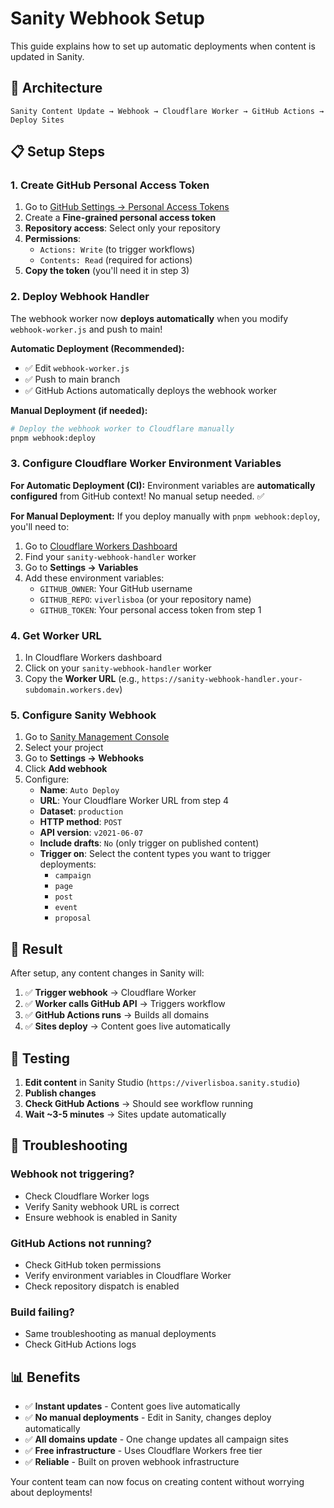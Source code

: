 # Sanity Webhook Setup

This guide explains how to set up automatic deployments when content is updated in Sanity.

## 🎯 Architecture

```
Sanity Content Update → Webhook → Cloudflare Worker → GitHub Actions → Deploy Sites
```

## 📋 Setup Steps

### 1. Create GitHub Personal Access Token

1. Go to [GitHub Settings → Personal Access Tokens](https://github.com/settings/personal-access-tokens/new)
2. Create a **Fine-grained personal access token**
3. **Repository access**: Select only your repository
4. **Permissions**:
   - `Actions: Write` (to trigger workflows)
   - `Contents: Read` (required for actions)
5. **Copy the token** (you'll need it in step 3)

### 2. Deploy Webhook Handler

The webhook worker now **deploys automatically** when you modify `webhook-worker.js` and push to main!

**Automatic Deployment (Recommended):**
- ✅ Edit `webhook-worker.js`
- ✅ Push to main branch
- ✅ GitHub Actions automatically deploys the webhook worker

**Manual Deployment (if needed):**
```bash
# Deploy the webhook worker to Cloudflare manually
pnpm webhook:deploy
```

### 3. Configure Cloudflare Worker Environment Variables

**For Automatic Deployment (CI):**
Environment variables are **automatically configured** from GitHub context! No manual setup needed. ✅

**For Manual Deployment:**
If you deploy manually with `pnpm webhook:deploy`, you'll need to:
1. Go to [Cloudflare Workers Dashboard](https://dash.cloudflare.com/)
2. Find your `sanity-webhook-handler` worker
3. Go to **Settings → Variables**
4. Add these environment variables:
   - `GITHUB_OWNER`: Your GitHub username
   - `GITHUB_REPO`: `viverlisboa` (or your repository name)
   - `GITHUB_TOKEN`: Your personal access token from step 1

### 4. Get Worker URL

1. In Cloudflare Workers dashboard
2. Click on your `sanity-webhook-handler` worker
3. Copy the **Worker URL** (e.g., `https://sanity-webhook-handler.your-subdomain.workers.dev`)

### 5. Configure Sanity Webhook

1. Go to [Sanity Management Console](https://sanity.io/manage)
2. Select your project
3. Go to **Settings → Webhooks**
4. Click **Add webhook**
5. Configure:
   - **Name**: `Auto Deploy`
   - **URL**: Your Cloudflare Worker URL from step 4
   - **Dataset**: `production`
   - **HTTP method**: `POST`
   - **API version**: `v2021-06-07`
   - **Include drafts**: `No` (only trigger on published content)
   - **Trigger on**: Select the content types you want to trigger deployments:
     - `campaign`
     - `page`
     - `post`
     - `event`
     - `proposal`

## 🎯 Result

After setup, any content changes in Sanity will:

1. ✅ **Trigger webhook** → Cloudflare Worker
2. ✅ **Worker calls GitHub API** → Triggers workflow
3. ✅ **GitHub Actions runs** → Builds all domains
4. ✅ **Sites deploy** → Content goes live automatically

## 🧪 Testing

1. **Edit content** in Sanity Studio (`https://viverlisboa.sanity.studio`)
2. **Publish changes**
3. **Check GitHub Actions** → Should see workflow running
4. **Wait ~3-5 minutes** → Sites update automatically

## 🔧 Troubleshooting

### Webhook not triggering?
- Check Cloudflare Worker logs
- Verify Sanity webhook URL is correct
- Ensure webhook is enabled in Sanity

### GitHub Actions not running?
- Check GitHub token permissions
- Verify environment variables in Cloudflare Worker
- Check repository dispatch is enabled

### Build failing?
- Same troubleshooting as manual deployments
- Check GitHub Actions logs

## 📊 Benefits

- ✅ **Instant updates** - Content goes live automatically
- ✅ **No manual deployments** - Edit in Sanity, changes deploy automatically
- ✅ **All domains update** - One change updates all campaign sites
- ✅ **Free infrastructure** - Uses Cloudflare Workers free tier
- ✅ **Reliable** - Built on proven webhook infrastructure

Your content team can now focus on creating content without worrying about deployments!
